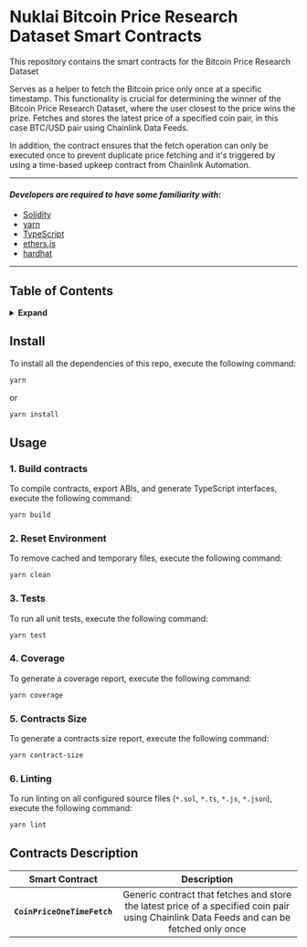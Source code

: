 # Nuklai Bitcoin Price Research Dataset Smart Contracts

This repository contains the smart contracts for the Bitcoin Price Research Dataset

Serves as a helper to fetch the Bitcoin price only once at a specific timestamp. This functionality is crucial for determining the winner of the Bitcoin Price Research Dataset, where the user closest to the price wins the prize. Fetches and stores the latest price of a specified coin pair, in this case BTC/USD pair using Chainlink Data Feeds.

In addition, the contract ensures that the fetch operation can only be executed once to prevent duplicate price fetching and it's triggered by using a time-based upkeep contract from Chainlink Automation.

---

#### _Developers are required to have some familiarity with:_

- [Solidity](https://solidity.readthedocs.io/en/latest/)
- [yarn](https://yarnpkg.com/getting-started)
- [TypeScript](https://www.typescriptlang.org/)
- [ethers.js](https://docs.ethers.org/v6/)
- [hardhat](https://hardhat.org/)

---

## Table of Contents

<details>
<summary><strong>Expand</strong></summary>

- [Install](#install)
- [Usage](#usage)
- [Contributing](#contributing)
- [Contracts Description](#contracts-description)

</details>

## Install

To install all the dependencies of this repo, execute the following command:

```bash
yarn
```

or

```bash
yarn install
```

## Usage

### 1. Build contracts

To compile contracts, export ABIs, and generate TypeScript interfaces, execute the following command:

```bash
yarn build
```

### 2. Reset Environment

To remove cached and temporary files, execute the following command:

```bash
yarn clean
```

### 3. Tests

To run all unit tests, execute the following command:

```bash
yarn test
```

### 4. Coverage

To generate a coverage report, execute the following command:

```bash
yarn coverage
```

### 5. Contracts Size

To generate a contracts size report, execute the following command:

```bash
yarn contract-size
```

### 6. Linting

To run linting on all configured source files (`*.sol`, `*.ts`, `*.js`, `*.json`), execute the following command:

```bash
yarn lint
```

## Contracts Description

|       Smart Contract        |                                                                Description                                                                |
| :-------------------------: | :---------------------------------------------------------------------------------------------------------------------------------------: |
| **`CoinPriceOneTimeFetch`** | Generic contract that fetches and store the latest price of a specified coin pair using Chainlink Data Feeds and can be fetched only once |
